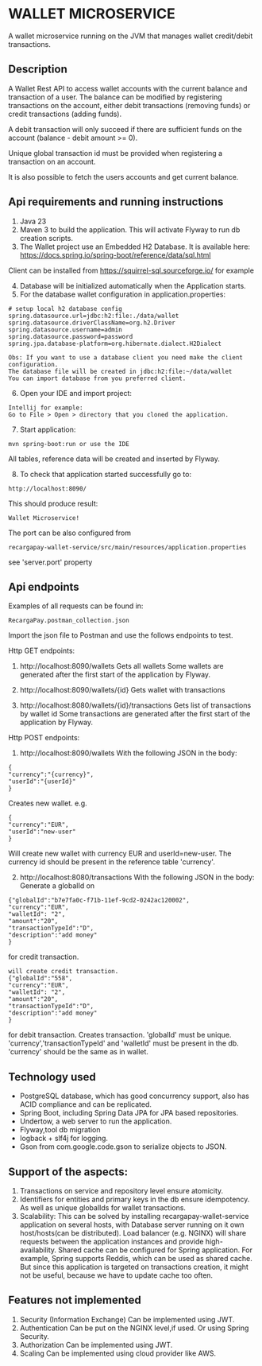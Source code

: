 # WALLET MICROSERVICE

A wallet microservice running on the JVM that manages wallet credit/debit transactions.


## Description
A Wallet Rest API to access wallet accounts with the current balance and transaction of a user.
The balance can be modified by registering transactions on the account, either debit transactions (removing funds) 
or credit transactions (adding funds).

A debit transaction will only succeed if there are sufficient funds on the account 
(balance - debit amount >= 0). 

Unique global transaction id must be provided when registering a transaction on an account. 

It is also possible to fetch the users accounts and get current balance.

## Api requirements and running instructions
1. Java 23
2. Maven 3 to build the application.
This will activate Flyway to run db creation scripts. 
3. The Wallet project use an Embedded H2 Database.
It is available here:
   https://docs.spring.io/spring-boot/reference/data/sql.html

Client can be installed from https://squirrel-sql.sourceforge.io/ for example

4. Database will be initialized automatically when the Application starts.
5. For the database wallet configuration in application.properties:
```
# setup local h2 database config
spring.datasource.url=jdbc:h2:file:./data/wallet
spring.datasource.driverClassName=org.h2.Driver
spring.datasource.username=admin
spring.datasource.password=password
spring.jpa.database-platform=org.hibernate.dialect.H2Dialect
 ```
 ```
Obs: If you want to use a database client you need make the client configuration.
The database file will be created in jdbc:h2:file:~/data/wallet
You can import database from you preferred client.
 ```
6. Open your IDE and import project:
```
Intellij for example:
Go to File > Open > directory that you cloned the application.
 ```
7. Start application:
``` 
mvn spring-boot:run or use the IDE
``` 
All tables, reference data will be created and inserted by Flyway.

8. To check that application started successfully go to:
``` 
http://localhost:8090/
``` 
This should produce result:
``` 
Wallet Microservice!
``` 
The port can be also configured from 
``` 
recargapay-wallet-service/src/main/resources/application.properties
```
see 'server.port' property

## Api endpoints
Examples of all requests can be found in:
``` 
RecargaPay.postman_collection.json
```
Import the json file to Postman and use the follows endpoints to test.

Http GET endpoints:
1. http://localhost:8090/wallets
Gets all wallets
Some wallets are generated after the first start of the application by Flyway.

2. http://localhost:8090/wallets/{id}
Gets wallet with transactions

4. http://localhost:8080/wallets/{id}/transactions
Gets list of transactions by wallet id
Some transactions are generated after the first start of the application by Flyway.

Http POST endpoints:
1. http://localhost:8090/wallets
With the following JSON in the body:
``` 
{
"currency":"{currency}",
"userId":"{userId}"
}
``` 
Creates new wallet.
e.g.
``` 
{
"currency":"EUR",
"userId":"new-user"
}
``` 
Will create new wallet with currency EUR and userId=new-user.
The currency id should be present in the reference table 'currency'.

2. http://localhost:8080/transactions
With the following JSON in the body:
Generate a globalId on 
``` 
{"globalId":"b7e7fa0c-f71b-11ef-9cd2-0242ac120002",
"currency":"EUR",
"walletId": "2",
"amount":"20",
"transactionTypeId":"D",
"description":"add money"
}
``` 
for credit transaction.
``` 
will create credit transaction.
{"globalId":"558",
"currency":"EUR",
"walletId": "2",
"amount":"20",
"transactionTypeId":"D",
"description":"add money"
}
``` 
for debit transaction.
Creates transaction.
'globalId' must be unique.
'currency','transactionTypeId' and 'walletId' must be present in the db.
'currency' should be the same as in wallet.

## Technology used

- PostgreSQL database, which has good concurrency support, also has ACID compliance and can be replicated.
- Spring Boot, including Spring Data JPA for JPA based repositories.
- Undertow, a web server to run the application.
- Flyway,tool db migration
- logback + slf4j for logging.
- Gson from com.google.code.gson to serialize objects to JSON.

## Support of the aspects:

1. Transactions on service and repository level ensure atomicity.
2. Identifiers for entities and primary keys in the db ensure idempotency. 
As well as unique globalIds for wallet transactions.
3. Scalability: This can be solved by installing recargapay-wallet-service application on several hosts, 
with Database server running on it own host/hosts(can be distributed).
Load balancer (e.g. NGINX) will share requests between the application instances and provide high-availability.
Shared cache can be configured for Spring application. For example,
Spring supports Reddis, which can be used as shared cache. 
But since this application is targeted on transactions creation, it might not be useful,
because we have to update cache too often.

## Features not implemented
1. Security (Information Exchange)
Can be implemented using JWT.
2. Authentication
Can be put on the NGINX level,if used.
Or using Spring Security.
3. Authorization
Can be implemented using JWT.
4. Scaling
Can be implemented using cloud provider like AWS.



 








